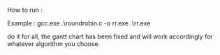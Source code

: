 How to run :

Example :
gcc.exe .\roundrobin.c -o rr.exe
.\rr.exe

do it for all, the gantt chart has been fixed and will work accordingly for whatever algorithm you choose.
